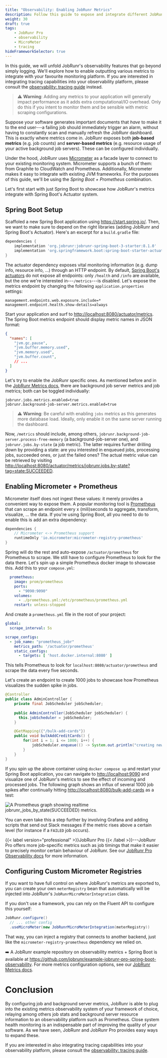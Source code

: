 ```yaml
---
title: "Observability: Enabling JobRunr Metrics"
description: Follow this guide to expose and integrate different JobRunr-specific metrics into your observability platform.
weight: 30
draft: true
tags:
    - JobRunr Pro
    - observability
    - MicroMeter
    - tracing
hideFrameworkSelector: true
---
```


In this guide, we will unfold JobRunr's observability features that go beyond simply logging. We'll explore how to enable outputting various metrics to integrate with your favourite monitoring platform. If you are interested in integrating tracing capabilities into your observability platform, please consult the [observability: tracing guide](/guides/advanced/observability-tracing) instead.

> ⚠️ **Warning**: Adding any metrics to your application will generally impact performance as it adds extra computational/IO overhead. Only do this if you intent to monitor them and be sensible with metric scraping configurations.

Suppose your software generates important documents that _have_ to make it to the end user---a failing job should immediately trigger an alarm, without having to constantly scan and manually refresh the JobRunr dashboard. This is exactly where metrics come in. JobRunr exposes both **job-based metrics** (e.g. job counts) and **server-based metrics** (e.g. resource usage of your active background job servers). These can be configured individually. 

Under the hood, JobRunr uses [Micrometer](https://micrometer.io/docs/) as a facade layer to connect to your existing monitoring system. Micrometer supports a bunch of them: from Graphite to CloudWatch and Prometheus. Additionally, Micrometer makes it easy to integrate with existing JVM frameworks. For the purposes of this guide, we'll be using the _Spring Boot + Prometheus_ combination.

Let's first start with just Spring Boot to showcase how JobRunr's metrics integrate with Spring Boot's Actuator system.

## Spring Boot Setup

Scaffoled a new Spring Boot application using https://start.spring.io/. Then, we want to make sure to depend on the right libraries (adding JobRunr and Spring Boot's Actuator). Here's an excerpt for a `build.gradle` file:

```groovy
dependencies {
    implementation 'org.jobrunr:jobrunr-spring-boot-3-starter:8.1.0'
    implementation 'org.springframework.boot:spring-boot-starter-actuator'
}
```

The actuator dependency exposes vital monitoring information (e.g. dump info, resource info, ...) through an HTTP endpoint. By default, [Spring Boot's actuators](https://docs.spring.io/spring-boot/how-to/actuator.html) do not expose all endpoints: only `/health` and `/info` are available, but the one we're interested in---`/metrics`---is disabled. Let's expose the metrics endpoint by changing the following `application.properties` settings:

```
management.endpoints.web.exposure.include=*
management.endpoint.health.show-details=always
```

Start your application and surf to [http://localhost:8080/actuator/metrics](http://localhost:8080/actuator/metrics). The Spring Boot metrics endpoint should display metric names in JSON format:

```json
{
  "names": [
    "jvm.gc.pause",
    "jvm.buffer.memory.used",
    "jvm.memory.used",
    "jvm.buffer.count",
    // ...
  ]
}
```

Let's try to enable the JobRunr specific ones. As mentioned before and in the [JobRunr Metrics docs](/en/documentation/configuration/metrics/), there are background job server metrics and job metrics; both can be toggled individually:

```
jobrunr.jobs.metrics.enabled=true
jobrunr.background-job-server.metrics.enabled=true
```

> ⚠️ **Warning**: Be careful with enabling `jobs` metrics as this generates more database load. Ideally, only enable it on the same server running the dashboard.

Now, `/metrics` should include, among others, `jobrunr.background-job-server.process-free-memory` (a background-job-server one), and `jobrunr.jobs.by-state` (a job metric). The latter requires further drilling down by providing a state: are you interested in enqueued jobs, processing jobs, succeeded ones, or just the failed ones? The actual metric value can be retrieved by visiting [http://localhost:8080/actuator/metrics/jobrunr.jobs.by-state?tag=state:SUCCEEDED](http://localhost:8080/actuator/metrics/jobrunr.jobs.by-state?tag=state:SUCCEEDED). 

## Enabling Micrometer + Prometheus

Micrometer itself does not ingest these values: it merely provides a convenient way to expose them. A popular monitoring tool is [Prometheus](https://prometheus.io/) that can scrape an endpoint every x (mili)seconds to aggregate, transform, visualize, ... the data. If you're using Spring Boot, all you need to do to enable this is add an extra dependency:

```groovy
dependencies {
    // Micrometer <-> Prometheus support
    runtimeOnly 'io.micrometer:micrometer-registry-prometheus'
}
```

Spring will do the rest and auto-expose `/actuator/prometheus` for Prometheus to scrape. We still have to configure Prometheus to look for the data there. Let's spin up a simple Prometheus docker image to showcase this. Add this to your `compose.yml`:

```yml
  prometheus:
    image: prom/prometheus
    ports:
      - "9090:9090"
    volumes:
      - ./prometheus.yml:/etc/prometheus/prometheus.yml
    restart: unless-stopped
```

And create a `prometheus.yml` file in the root of your project:

```yml
global:
  scrape_interval: 5s

scrape_configs:
  - job_name: "prometheus_jobr"
    metrics_path: '/actuator/prometheus'
    static_configs:
      - targets: [ 'host.docker.internal:8080' ]
```

This tells Prometheus to look for `localhost:8080/actuator/prometheus` and scrape the data every five seconds. 

Let's create an endpoint to create 1000 jobs to showcase how Prometheus visualizes the sudden spike in jobs. 

```java
@Controller
public class AdminController {
    private final JobScheduler jobScheduler;
    
    public AdminController(JobScheduler jobScheduler) {
      this.jobScheduler = jobScheduler;
    }

    @GetMapping({"/bulk-add-cards"})
    public void bulkAddCreditCards() {
        for(int i = 1; i <= 1000; i++) {
            jobScheduler.enqueue(() -> System.out.println("creating new credit card #" + i));
        }
    }
}
```

If you spin up the above container using `docker compose up` and restart your Spring Boot application, you can navigate to [http://localhost:9090](http://localhost:9090) and visualize one of JobRunr's metrics to see the effect of incoming and processed jobs. The following graph shows an influx of several 1000 job spikes after continually hitting [http://localhost:8080/bulk-add-cards](http://localhost:8080/bulk-add-cards) as a test:

![](/guides/prometheus.jpg "A Prometheus graph showing realtime jobrunr_jobs_by_state(SUCCEEDED) metrics.")

You can even take this a step further by involving Grafana and adding scripts that send out Slack messages if the metric rises above a certain level (for instance if a `FAILED` job occurs).

{{< label version="professional" >}}JobRunr Pro {{< /label >}}---JobRunr Pro offers more job-specific metrics such as job timings that make it easier to precisely monitor certain behaviour of JobRunr. See our [JobRunr Pro Observability docs](/en/documentation/pro/observability/) for more information.

## Configuring Custom Micrometer Registries

If you want to have full control on where JobRunr's metrics are exported to, you can create your own `meterRegistry` bean that automatically will be injected into JobRunr's `JobRunrMicroMeterIntegration` class.

If you don't use a framework, you can rely on the Fluent API to configure this yourself:

```java
JobRunr.configure()
  // ... other config
  .useMicroMeter(new JobRunrMicroMeterIntegration(meterRegistry))
```

That way, you can inject a registry that connects to another backend, just like the `micrometer-registry-prometheus` dependency we relied on. 


➡️ A JobRunr example repository on observability metrics + Spring Boot is available at https://github.com/jobrunr/example-jobrunr-pro-spring-boot-observability. For more metrics configuration options, see our [JobRunr Metrics docs](/en/documentation/configuration/metrics/).


# Conclusion

By configuring job and background server metrics, JobRunr is able to plug into the existing metrics observability system of your framework of choice, relaying among others job stats and background server resource information to an observability platform such as Prometheus.  Close system health monitoring is an indispensable part of improving the quality of your software. As we have seen, JobRunr and JobRunr Pro provides easy ways to expand these.

If you are interested in also integrating tracing capabilities into your observability platform, please consult the [observability: tracing guide](/guides/advanced/observability-tracing).
